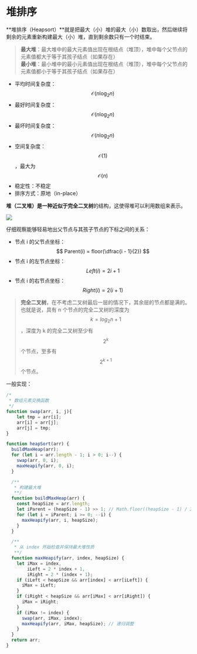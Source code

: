 # 堆排序

**堆排序（Heapsort）**就是把最大（小）堆的最大（小）数取出，然后继续将剩余的元素重新构建最大（小）堆，直到剩余数只有一个时结束。

> **最大堆**：最大堆中的最大元素值出现在根结点（堆顶），堆中每个父节点的元素值都大于等于其孩子结点（如果存在）  
> **最小堆**：最小堆中的最小元素值出现在根结点（堆顶），堆中每个父节点的元素值都小于等于其孩子结点（如果存在）

* 平均时间复杂度：$$ \mathcal{O}({n}\log_{2}{n}) $$
* 最好时间复杂度：$$ \mathcal{O}({n}\log_{2}{n}) $$
* 最坏时间复杂度：$$ \mathcal{O}({n}\log_{2}{n}) $$
* 空间复杂度：$$ \mathcal{O}(1) $$，最大为 $$ \mathcal{O}(n) $$
* 稳定性：不稳定
* 排序方式：原地（in-place）

**堆（二叉堆）**是一种近似于**完全二叉树**的结构，这使得堆可以利用数组来表示。

![](http://bubkoo.qiniudn.com/heap-and-array-zero-based.png)

仔细观察能够轻易地出父节点与其孩子节点的下标之间的关系：

* 节点 i 的父节点坐标： $$ Parent(i) = floor(\dfrac{i - 1}{2}) $$ 
* 节点 i 的左节点坐标：$$ Left(i) = 2i + 1 $$ 
* 节点 i 的右节点坐标：$$ Right(i) = 2(i + 1) $$ 

> **完全二叉树**，在不考虑二叉树最后一层的情况下，其余层的节点都是满的。也就是说，具有 n 个节点的完全二叉树的深度为 $$ k = log_{2}n + 1 $$，深度为 k 的完全二叉树至少有 $$ {2}^{k} $$ 个节点，至多有 $$ {2}^{k + 1} $$ 个节点。

一般实现：

```js
/*
 * 数组元素交换函数
 */
function swap(arr, i, j){
    let tmp = arr[i];
    arr[i] = arr[j];
    arr[j] = tmp;
}

function heapSort(arr) {
  buildMaxHeap(arr);
  for (let i = arr.length - 1; i > 0; i--) {
    swap(arr, 0, i);
    maxHeapify(arr, 0, i);
  }  

  /**
   * 构建最大堆
   **/
  function buildMaxHeap(arr) {
    const heapSize = arr.length;
    let iParent = (heapSize - 1) >> 1; // Math.floor((heapSize - 1) / 2);
    for (let i = iParent; i >= 0; --i) {
      maxHeapify(arr, i, heapSize);
    }
  }

  /**
   * 从 index 开始检查并保持最大堆性质
   **/
  function maxHeapify(arr, index, heapSize) {
    let iMax = index,
        iLeft = 2 * index + 1,
        iRight = 2 * (index + 1);
    if (iLeft < heapSize && arr[index] < arr[iLeft]) {
      iMax = iLeft;
    }
    if (iRight < heapSize && arr[iMax] < arr[iRight]) {
      iMax = iRight;
    }
    if (iMax != index) {
      swap(arr, iMax, index);
      maxHeapify(arr, iMax, heapSize); // 递归调整
    }
  }
  return arr;
}
```



